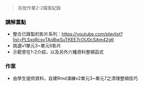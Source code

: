 > 存放作業2-2檔案紀錄

### 講解重點

- 整合已錄製的影片系列：https://youtube.com/playlist?list=PLSxoRcsvTAqBwSuTKEE7cOU0cSAm42gtI
- 挑選v1單元3~單元6影片
- 示範曾在1-2介紹，以及另外六種資料整頓函式

### 作業

- 由學生提供資料，自建Rmd演練v2單元3~單元7之清理整頓技巧